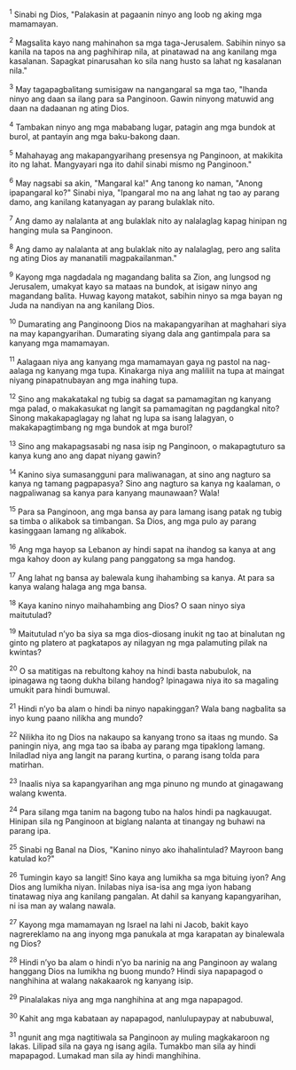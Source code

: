 <sup>1</sup>
Sinabi ng Dios, "Palakasin at pagaanin ninyo ang loob ng aking mga mamamayan. 

<sup>2</sup>
Magsalita kayo nang mahinahon sa mga taga-Jerusalem. Sabihin ninyo sa kanila na tapos na ang paghihirap nila, at pinatawad na ang kanilang mga kasalanan. Sapagkat pinarusahan ko sila nang husto sa lahat ng kasalanan nila." 

<sup>3</sup>
May tagapagbalitang sumisigaw na nangangaral sa mga tao, "Ihanda ninyo ang daan sa ilang para sa Panginoon. Gawin ninyong matuwid ang daan na dadaanan ng ating Dios. 

<sup>4</sup>
Tambakan ninyo ang mga mababang lugar, patagin ang mga bundok at burol, at pantayin ang mga baku-bakong daan. 

<sup>5</sup>
Mahahayag ang makapangyarihang presensya ng Panginoon, at makikita ito ng lahat. Mangyayari nga ito dahil sinabi mismo ng Panginoon." 

<sup>6</sup>
May nagsabi sa akin, "Mangaral ka!" Ang tanong ko naman, "Anong ipapangaral ko?" Sinabi niya, "Ipangaral mo na ang lahat ng tao ay parang damo, ang kanilang katanyagan ay parang bulaklak nito. 

<sup>7</sup>
Ang damo ay nalalanta at ang bulaklak nito ay nalalaglag kapag hinipan ng hanging mula sa Panginoon. 

<sup>8</sup>
Ang damo ay nalalanta at ang bulaklak nito ay nalalaglag, pero ang salita ng ating Dios ay mananatili magpakailanman." 

<sup>9</sup>
Kayong mga nagdadala ng magandang balita sa Zion, ang lungsod ng Jerusalem, umakyat kayo sa mataas na bundok, at isigaw ninyo ang magandang balita. Huwag kayong matakot, sabihin ninyo sa mga bayan ng Juda na nandiyan na ang kanilang Dios. 

<sup>10</sup>
Dumarating ang Panginoong Dios na makapangyarihan at maghahari siya na may kapangyarihan. Dumarating siyang dala ang gantimpala para sa kanyang mga mamamayan. 

<sup>11</sup>
Aalagaan niya ang kanyang mga mamamayan gaya ng pastol na nag-aalaga ng kanyang mga tupa. Kinakarga niya ang maliliit na tupa at maingat niyang pinapatnubayan ang mga inahing tupa. 

<sup>12</sup>
Sino ang makakatakal ng tubig sa dagat sa pamamagitan ng kanyang mga palad, o makakasukat ng langit sa pamamagitan ng pagdangkal nito? Sinong makakapaglagay ng lahat ng lupa sa isang lalagyan, o makakapagtimbang ng mga bundok at mga burol? 

<sup>13</sup>
Sino ang makapagsasabi ng nasa isip ng Panginoon, o makapagtuturo sa kanya kung ano ang dapat niyang gawin? 

<sup>14</sup>
Kanino siya sumasangguni para maliwanagan, at sino ang nagturo sa kanya ng tamang pagpapasya? Sino ang nagturo sa kanya ng kaalaman, o nagpaliwanag sa kanya para kanyang maunawaan? Wala! 

<sup>15</sup>
Para sa Panginoon, ang mga bansa ay para lamang isang patak ng tubig sa timba o alikabok sa timbangan. Sa Dios, ang mga pulo ay parang kasinggaan lamang ng alikabok. 

<sup>16</sup>
Ang mga hayop sa Lebanon ay hindi sapat na ihandog sa kanya at ang mga kahoy doon ay kulang pang panggatong sa mga handog. 

<sup>17</sup>
Ang lahat ng bansa ay balewala kung ihahambing sa kanya. At para sa kanya walang halaga ang mga bansa. 

<sup>18</sup>
Kaya kanino ninyo maihahambing ang Dios? O saan ninyo siya maitutulad? 

<sup>19</sup>
Maitutulad nʼyo ba siya sa mga dios-diosang inukit ng tao at binalutan ng ginto ng platero at pagkatapos ay nilagyan ng mga palamuting pilak na kwintas? 

<sup>20</sup>
O sa matitigas na rebultong kahoy na hindi basta nabubulok, na ipinagawa ng taong dukha bilang handog? Ipinagawa niya ito sa magaling umukit para hindi bumuwal. 

<sup>21</sup>
Hindi nʼyo ba alam o hindi ba ninyo napakinggan? Wala bang nagbalita sa inyo kung paano nilikha ang mundo? 

<sup>22</sup>
Nilikha ito ng Dios na nakaupo sa kanyang trono sa itaas ng mundo. Sa paningin niya, ang mga tao sa ibaba ay parang mga tipaklong lamang. Iniladlad niya ang langit na parang kurtina, o parang isang tolda para matirhan. 

<sup>23</sup>
Inaalis niya sa kapangyarihan ang mga pinuno ng mundo at ginagawang walang kwenta. 

<sup>24</sup>
Para silang mga tanim na bagong tubo na halos hindi pa nagkauugat. Hinipan sila ng Panginoon at biglang nalanta at tinangay ng buhawi na parang ipa. 

<sup>25</sup>
Sinabi ng Banal na Dios, "Kanino ninyo ako ihahalintulad? Mayroon bang katulad ko?" 

<sup>26</sup>
Tumingin kayo sa langit! Sino kaya ang lumikha sa mga bituing iyon? Ang Dios ang lumikha niyan. Inilabas niya isa-isa ang mga iyon habang tinatawag niya ang kanilang pangalan. At dahil sa kanyang kapangyarihan, ni isa man ay walang nawala. 

<sup>27</sup>
Kayong mga mamamayan ng Israel na lahi ni Jacob, bakit kayo nagrereklamo na ang inyong mga panukala at mga karapatan ay binalewala ng Dios? 

<sup>28</sup>
Hindi nʼyo ba alam o hindi nʼyo ba narinig na ang Panginoon ay walang hanggang Dios na lumikha ng buong mundo? Hindi siya napapagod o nanghihina at walang nakakaarok ng kanyang isip. 

<sup>29</sup>
Pinalalakas niya ang mga nanghihina at ang mga napapagod. 

<sup>30</sup>
Kahit ang mga kabataan ay napapagod, nanlulupaypay at nabubuwal, 

<sup>31</sup>
ngunit ang mga nagtitiwala sa Panginoon ay muling magkakaroon ng lakas. Lilipad sila na gaya ng isang agila. Tumakbo man sila ay hindi mapapagod. Lumakad man sila ay hindi manghihina.